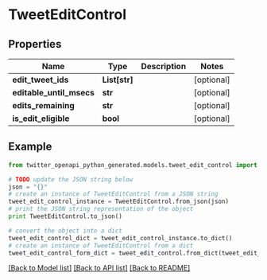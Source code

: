 # TweetEditControl


## Properties
Name | Type | Description | Notes
------------ | ------------- | ------------- | -------------
**edit_tweet_ids** | **List[str]** |  | [optional] 
**editable_until_msecs** | **str** |  | [optional] 
**edits_remaining** | **str** |  | [optional] 
**is_edit_eligible** | **bool** |  | [optional] 

## Example

```python
from twitter_openapi_python_generated.models.tweet_edit_control import TweetEditControl

# TODO update the JSON string below
json = "{}"
# create an instance of TweetEditControl from a JSON string
tweet_edit_control_instance = TweetEditControl.from_json(json)
# print the JSON string representation of the object
print TweetEditControl.to_json()

# convert the object into a dict
tweet_edit_control_dict = tweet_edit_control_instance.to_dict()
# create an instance of TweetEditControl from a dict
tweet_edit_control_form_dict = tweet_edit_control.from_dict(tweet_edit_control_dict)
```
[[Back to Model list]](../README.md#documentation-for-models) [[Back to API list]](../README.md#documentation-for-api-endpoints) [[Back to README]](../README.md)


